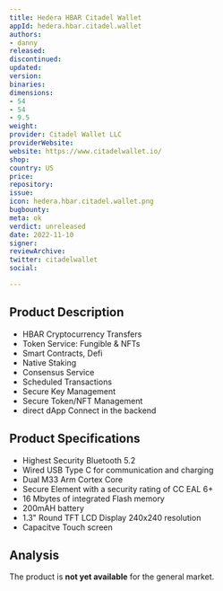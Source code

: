 ```yaml
---
title: Hedera HBAR Citadel Wallet
appId: hedera.hbar.citadel.wallet
authors:
- danny
released: 
discontinued: 
updated: 
version: 
binaries: 
dimensions:
- 54
- 54
- 9.5
weight: 
provider: Citadel Wallet LLC
providerWebsite: 
website: https://www.citadelwallet.io/
shop: 
country: US
price: 
repository: 
issue: 
icon: hedera.hbar.citadel.wallet.png
bugbounty: 
meta: ok
verdict: unreleased
date: 2022-11-10
signer: 
reviewArchive: 
twitter: citadelwallet
social: 

---
```


## Product Description 

- HBAR Cryptocurrency Transfers
- Token Service: Fungible & NFTs
- Smart Contracts, Defi
- Native Staking
- Consensus Service
- Scheduled Transactions
- Secure Key Management
- Secure Token/NFT Management
- direct dApp Connect in the backend

## Product Specifications

- Highest Security Bluetooth 5.2
- Wired USB Type C for communication and charging
- Dual M33 Arm Cortex Core
- Secure Element with a security rating of CC EAL 6+
- 16 Mbytes of integrated Flash memory
- 200mAH battery
- 1.3" Round TFT LCD Display 240x240 resolution
- Capacitve Touch screen

## Analysis 

The product is **not yet available** for the general market.


